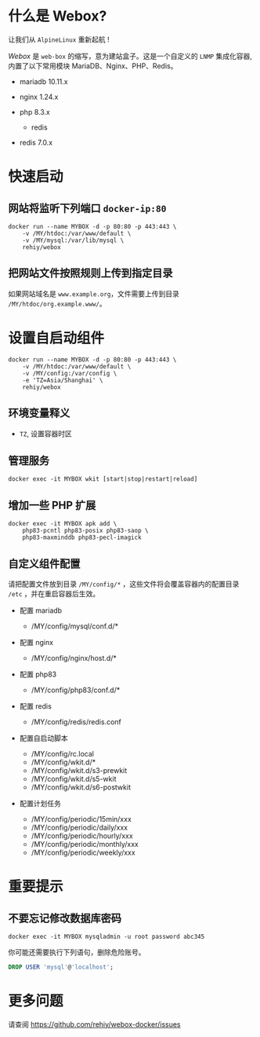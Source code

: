 # 什么是 Webox?

让我们从 `AlpineLinux` 重新起航 !

*Webox* 是 `web-box` 的缩写，意为建站盒子。这是一个自定义的 `LNMP` 集成化容器, 内置了以下常用模块 MariaDB、Nginx、PHP、Redis。

- mariadb 10.11.x

- nginx 1.24.x

- php 8.3.x

  - redis

- redis 7.0.x

# 快速启动

## 网站将监听下列端口 `docker-ip:80`

```shell
docker run --name MYBOX -d -p 80:80 -p 443:443 \
    -v /MY/htdoc:/var/www/default \
    -v /MY/mysql:/var/lib/mysql \
    rehiy/webox
```

## 把网站文件按照规则上传到指定目录

如果网站域名是 `www.example.org`，文件需要上传到目录 `/MY/htdoc/org.example.www/`。

# 设置自启动组件

```shell
docker run --name MYBOX -d -p 80:80 -p 443:443 \
    -v /MY/htdoc:/var/www/default \
    -v /MY/config:/var/config \
    -e 'TZ=Asia/Shanghai' \
    rehiy/webox
```

## 环境变量释义

- `TZ`, 设置容器时区

## 管理服务

```shell
docker exec -it MYBOX wkit [start|stop|restart|reload]
```

## 增加一些 PHP 扩展

```shell
docker exec -it MYBOX apk add \
    php83-pcntl php83-posix php83-saop \
    php83-maxminddb php83-pecl-imagick
```

## 自定义组件配置

请把配置文件放到目录 `/MY/config/*` ，这些文件将会覆盖容器内的配置目录 `/etc` ，并在重启容器后生效。

- 配置 mariadb

  - /MY/config/mysql/conf.d/\*

- 配置 nginx

  - /MY/config/nginx/host.d/\*

- 配置 php83

  - /MY/config/php83/conf.d/\*

- 配置 redis

  - /MY/config/redis/redis.conf

- 配置自启动脚本

  - /MY/config/rc.local
  - /MY/config/wkit.d/\*
  - /MY/config/wkit.d/s3-prewkit
  - /MY/config/wkit.d/s5-wkit
  - /MY/config/wkit.d/s6-postwkit

- 配置计划任务

  - /MY/config/periodic/15min/xxx
  - /MY/config/periodic/daily/xxx
  - /MY/config/periodic/hourly/xxx
  - /MY/config/periodic/monthly/xxx
  - /MY/config/periodic/weekly/xxx

# 重要提示

## 不要忘记修改数据库密码

```shell
docker exec -it MYBOX mysqladmin -u root password abc345
```

你可能还需要执行下列语句，删除危险账号。

```sql
DROP USER 'mysql'@'localhost';
```

# 更多问题

请查阅 <https://github.com/rehiy/webox-docker/issues>
